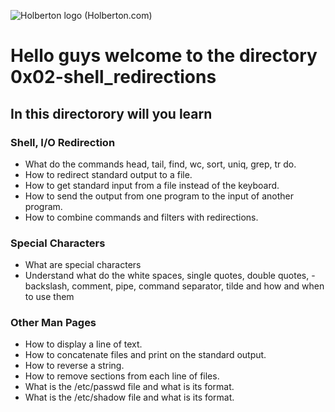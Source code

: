 ![Holberton logo (Holberton.com)](https://www.holbertonschool.com/holberton-logo.png)
# Hello guys welcome to the directory 0x02-shell_redirections
## In this directorory will you learn 
### Shell, I/O Redirection
- What do the commands head, tail, find, wc, sort, uniq, grep, tr do.
- How to redirect standard output to a file.
- How to get standard input from a file instead of the keyboard.
- How to send the output from one program to the input of another program.
- How to combine commands and filters with redirections.
### Special Characters
- What are special characters
- Understand what do the white spaces, single quotes, double quotes, - backslash, comment, pipe, command separator, tilde and how and when to use them
### Other Man Pages
- How to display a line of text.
- How to concatenate files and print on the standard output.
- How to reverse a string.
- How to remove sections from each line of files.
- What is the /etc/passwd file and what is its format.
- What is the /etc/shadow file and what is its format.